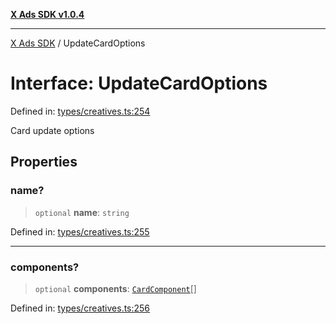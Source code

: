 [**X Ads SDK v1.0.4**](../README.md)

***

[X Ads SDK](../globals.md) / UpdateCardOptions

# Interface: UpdateCardOptions

Defined in: [types/creatives.ts:254](https://github.com/kage1020/x-ads-sdk/blob/main/src/types/creatives.ts#L254)

Card update options

## Properties

### name?

> `optional` **name**: `string`

Defined in: [types/creatives.ts:255](https://github.com/kage1020/x-ads-sdk/blob/main/src/types/creatives.ts#L255)

***

### components?

> `optional` **components**: [`CardComponent`](CardComponent.md)[]

Defined in: [types/creatives.ts:256](https://github.com/kage1020/x-ads-sdk/blob/main/src/types/creatives.ts#L256)
